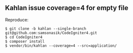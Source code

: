 Kahlan issue coverage=4 for empty file
--------------------------------------

Reproduce:

```
$ git clone -b kahlan --single-branch git@github.com:samsonasik/CodeIgniter4.git
$ cd CodeIgniter4
$ composer install
$ vendor/bin/kahlan --coverage=4 --src=application/
```

